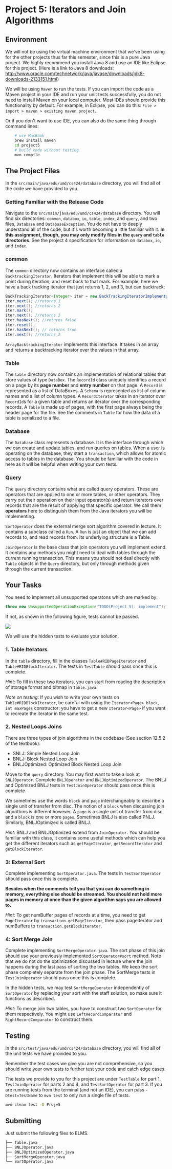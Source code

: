 # Project 5: Iterators and Join Algorithms

## Environment

We will not be using the virtual machine environment that we've been using for the other projects thus far this semester, since this is a pure Java project. We highly recommend you install Java 8 and use an IDE like Eclipse for this project. (Here is a link to Java 8 downloads: http://www.oracle.com/technetwork/java/javase/downloads/jdk8-downloads-2133151.html)

We will be using `Maven` to run the tests. If you can import the code as a Maven project in your IDE and run your unit tests successfully, you do not need to install Maven on your local computer. Most IDEs should provide this functionality by default. For example, in Eclipse, you can do this: `File > import > maven > existing maven project`.

Or if you don't want to use IDE, you can also do the same thing through command lines:

```bash
    # use MacBook
    brew install maven
    cd project5
    # build code without testing
    mvn compile
```

## The Project Files

In the `src/main/java/edu/umd/cs424/database` directory, you will find all of the
code we have provided to you.

### Getting Familiar with the Release Code

Navigate to the `src/main/java/edu/umd/cs424/database` directory. You
will find six directories: `common`, `databox`, `io`, `table`, `index`, and `query`, and two files, `Database` and `DatabaseException`.
You do not have to deeply understand all of the code, but it's worth becoming a little
familiar with it. **In this assignment, though, you may only modify files in
the `query` and `table` directories**. See the project 4 specification for information on `databox`, `io`, and `index`.

### common

The `common` directory now contains an interface called a `BacktrackingIterator`. Iterators that implement this will be able to mark a point during iteration, and reset back to that mark. For example, here we have a back tracking iterator that just returns 1, 2, and 3, but can backtrack:

```java
BackTrackingIterator<Integer> iter = new BackTrackingIteratorImplementation();
iter.next(); //returns 1
iter.next(); //returns 2
iter.mark();
iter.next(); //returns 3
iter.hasNext(); //returns false
iter.reset();
iter.hasNext(); // returns true
iter.next(); //returns 2
```

`ArrayBacktrackingIterator` implements this interface. It takes in an array and returns a backtracking iterator over the values in that array.

### Table

The `table` directory now contains an implementation of
relational tables that store values of type `DataBox`. The `RecordId` class uniquely identifies a record on a page by its **page number** and **entry number** on that page. A `Record` is represented as a list of DataBoxes. A `Schema` is represented as list of column names and a list of column types. A `RecordIterator` takes in an iterator over `RecordId`s for a given table and returns an iterator over the corresponding records. A `Table` is made up of pages, with the first page always being the header page for the file. See the comments in `Table` for how the data of a table is serialized to a file.

### Database

The `Database` class represents a database. It is the interface through which we can create and update tables, and run queries on tables. When a user is operating on the database, they start a `transaction`, which allows for atomic access to tables in the database. You should be familiar with the code in here as it will be helpful when writing your own tests.

### Query

The `query` directory contains what are called query operators. These are operators that are applied to one or more tables, or other operators. They carry out their operation on their input operator(s) and return iterators over records that are the result of applying that specific operator. We call them **operators** here to distinguish them from the Java iterators you will be implementing.

`SortOperator` does the external merge sort algorithm covered in lecture. It contains a subclass called a `Run`. A `Run` is just an object that we can add records to, and read records from. Its underlying structure is a Table.

`JoinOperator` is the base class that join operators you will implement extend. It contains any methods you might need to deal with tables through the current running transaction. This means you should not deal directly with `Table` objects in the `Query` directory, but only through methods given through the current transaction.


## Your Tasks

You need to implement all unsupported operatons which are marked by:

```java
throw new UnsupportedOperationException("TODO(Project 5): implement");
```

If not, as shown in the following figure, tests cannot be passed.

![](proj5-testoutput.jpeg)

We will use the hidden tests to evaluate your solution.

### 1. Table Iterators

In the `table` directory, fill in the classes `Table#RIDPageIterator` and `Table#RIDBlockIterator`. The tests in `TestTable` should pass once this is complete.

*Hint:* To fill in these two iterators, you can start from reading the description of storage format and bitmap in `Table.java`.

*Note on testing*: If you wish to write your own tests on `Table#RIDBlockIterator`, be careful with using the `Iterator<Page> block, int maxPages` constructor: you have to get a new `Iterator<Page>` if you want to recreate the iterator in the same test.

### 2. Nested Loops Joins

There are three types of join algorithms in the codebase (See section 12.5.2 of the textbook):

- SNLJ: Simple Nested Loop Join
- BNLJ: Block Nested Loop Join
- BNLJOptimized: Optimized Block Nested Loop Join

Move to the `query` directory. You may first want to take a look at `SNLJOperator`. Complete `BNLJOperator` and `BNLJOptimizedOperator`. The BNLJ and Optimized BNLJ tests in `TestJoinOperator` should pass once this is complete.

We sometimes use the words `block` and `page` interchangeably to describe a single unit of transfer from disc. 
The notion of a `block` when discussing join algorithms is different however. A `page` is a single unit of transfer from disc, and a  `block` is one or more `pages`.
Sometimes BNLJ is also called PNLJ. Similarly, BNLJOptimized is called BNLJ.

*Hint:* BNLJ and BNLJOptimized extend from `JoinOperator`. You should be familiar with this class, it contains some useful methods  which can help you get the different iterators such as `getPageIterator`, `getRecordIterator` and `getBlockIterator`.


### 3: External Sort

Complete implementing `SortOperator.java`. The tests in `TestSortOperator` should pass once this is complete.

**Besides when the comments tell you that you can do something in memory, everything else should be streamed. You should not hold more pages in memory at once than the given algorithm says you are allowed to.**

*Hint:* To get numBuffer pages of records at a time, you need to get `PageIterator` by `transaction.getPageIterator`, then pass pageIterator and numBuffers to `transaction.getBlockIterator`.

### 4: Sort Merge Join

Complete implementing `SortMergeOperator.java`. The sort phase of this join should use your previously implemented `SortOperator#sort` method. Note that we do not do the optimization discussed in lecture where the join happens during the last pass of sorting the two tables. We keep the sort phase completely separate from the join phase. The SortMerge tests in `TestJoinOperator` should pass once this is complete.

In the hidden tests, we may test `SortMergeOperator` independently of `SortOperator` by replacing your sort with the staff solution, so make sure it functions as described.

*Hint:* To merge join two tables, you have to construct two `SortOperator` for them respectively. You might use `LeftRecordComparator` and `RightRecordComparator` to construct them.


## Testing

In the `src/test/java/edu/umd/cs424/database` directory, you will find all of the
unit tests we have provided to you.

Remember the test cases we give you are not comprehensive, so you should write your own tests to further test your code and catch edge cases.

The tests we provide to you for this project are under `TestTable` for part 1, `TestJoinOperator` for parts 2 and 4, and `TestSortOperator` for part 3. If you are running tests from the terminal (and not an IDE), you can pass `-Dtest=TestName` to `mvn test` to only run a single file of tests.

```bash
mvn clean test -D Proj=5
```

## Submitting

Just submit the following files to ELMS.

```bash
├── Table.java
├── BNLJOperator.java
├── BNLJOptimizedOperator.java
├── SortMergeOperator.java
└── SortOperator.java
```